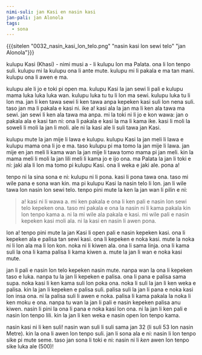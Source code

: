 ```yaml
---
nimi-suli: jan Kasi en nasin kasi
jan-pali: jan Alonola
tags:
  - sona
---
```

{{{sitelen "0032_nasin_kasi_lon_telo.png" "nasin kasi lon sewi telo" "jan Alonola"}}}

kulupu Kasi (Khasi) - nimi musi a - li kulupu lon ma Palata. ona li lon tenpo suli. kulupu mi la kulupu ona li ante mute. kulupu mi li pakala e ma tan mani. kulupu ona li awen e ma.

kulupu ale li jo e toki pi open ma. kulupu Kasi la jan sewi li pali e kulupu mama luka luka luka wan. kulupu luka tu tu li lon ma sewi. kulupu luka tu li lon ma. jan li ken tawa sewi li ken tawa anpa kepeken kasi suli lon nena suli. taso jan ma li pakala e kasi ni. ike a! kasi ala la jan ma li ken ala tawa ma sewi. jan sewi li ken ala tawa ma anpa. mi la toki ni li jo e kon wawa: jan o pakala ala e kasi tan ni: ona li pakala e kasi la ma li kama ike. kasi li moli la soweli li moli la jan li moli. ale ni la kasi ale li suli tawa jan Kasi.

kulupu mute la jan mije li lawa e kulupu. kulupu Kasi la jan meli li lawa e kulupu mama ona li jo e ma. taso kulupu pi ma tomo la jan mije li lawa. jan mije en jan meli li kama wan la jan mije li tawa tomo mama pi jan meli. kin la mama meli li moli la jan lili meli li kama jo e ijo ona. ma Palata la jan li toki e ni: jaki ala li lon ma tomo pi kulupu Kasi. ona li weka e jaki ale. pona a!

tenpo ni la sina sona e ni: kulupu ni li pona. kasi li pona tawa ona. taso mi wile pana e sona wan kin. ma pi kulupu Kasi la nasin telo li lon. jan li wile tawa lon nasin lon sewi telo. tenpo pini mute la ken la jan wan li pilin e ni:
> a! kasi ni li wawa a. mi ken pakala e ona li ken pali e nasin lon sewi telo kepeken ona. taso mi pakala e ona la nasin ni li kama pakala kin lon tenpo kama a. ni la mi wile ala pakala e kasi. mi wile pali e nasin kepeken kasi moli ala. ni la kasi en nasin li awen pona. 

lon a! tenpo pini mute la jan Kasi li open pali e nasin kepeken kasi. ona li kepeken ala e palisa tan sewi kasi. ona li kepeken e noka kasi. mute la noka ni li lon ala ma li lon kon. noka ni li kiwen ala. ona li sama linja. ona li kama suli la ona li kama palisa li kama kiwen a. mute la jan li wan e noka kasi mute. 

jan li pali e nasin lon telo kepeken nasin mute. nanpa wan la ona li kepeken taso e luka. nanpa tu la jan li kepeken e palisa. ona li pana e palisa sama supa. noka kasi li ken kama suli lon poka ona. noka li suli la jan li ken weka e palisa. kin la jan li kepeken e palisa suli. palisa suli la jan li pana e noka kasi lon insa ona. ni la palisa suli li awen e noka. palisa li kama pakala la noka li ken moku e ona. nanpa tu wan la jan li pali e nasin kepeken palisa anu kiwen. nasin li pini la ona li pana e noka kasi lon ona. ni la jan li ken pali e nasin lon tenpo lili. kin la jan li ken weka e nasin open lon tenpo kama.

nasin kasi ni li ken suli! nasin wan suli li suli sama jan 32 (li suli 53 lon nasin Metre). kin la ona li awen lon tenpo suli. jan li sona ala e ni: nasin li lon tenpo sike pi mute seme. taso jan sona li toki e ni: nasin ni li *ken* awen lon tenpo sike luka ale (500)!